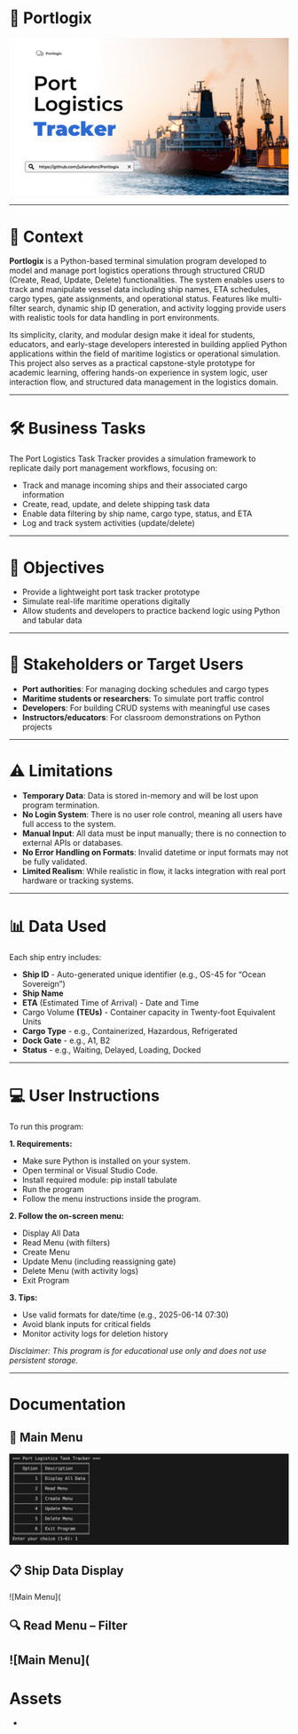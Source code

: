 # 🚢 Portlogix
<img src="https://github.com/julianafoni/Portlogix/blob/main/portlogix%20cover.png?raw=true" />

---

# 📌 Context

**Portlogix** is a Python-based terminal simulation program developed to model and manage port logistics operations through structured CRUD (Create, Read, Update, Delete) functionalities. The system enables users to track and manipulate vessel data including ship names, ETA schedules, cargo types, gate assignments, and operational status. Features like multi-filter search, dynamic ship ID generation, and activity logging provide users with realistic tools for data handling in port environments.

Its simplicity, clarity, and modular design make it ideal for students, educators, and early-stage developers interested in building applied Python applications within the field of maritime logistics or operational simulation. This project also serves as a practical capstone-style prototype for academic learning, offering hands-on experience in system logic, user interaction flow, and structured data management in the logistics domain.

---

# 🛠 Business Tasks

The Port Logistics Task Tracker provides a simulation framework to replicate daily port management workflows, focusing on:
- Track and manage incoming ships and their associated cargo information
- Create, read, update, and delete shipping task data
- Enable data filtering by ship name, cargo type, status, and ETA
- Log and track system activities (update/delete)  

---

# 🎯 Objectives

- Provide a lightweight port task tracker prototype
- Simulate real-life maritime operations digitally
- Allow students and developers to practice backend logic using Python and tabular data

---

# 👥 Stakeholders or Target Users

- **Port authorities**: For managing docking schedules and cargo types
- **Maritime students or researchers**: To simulate port traffic control
- **Developers**: For building CRUD systems with meaningful use cases
- **Instructors/educators**: For classroom demonstrations on Python projects

---

# ⚠ Limitations

-	**Temporary Data**: Data is stored in-memory and will be lost upon program termination.
-	**No Login System**: There is no user role control, meaning all users have full access to the system.
-	**Manual Input**: All data must be input manually; there is no connection to external APIs or databases.
-	**No Error Handling on Formats**: Invalid datetime or input formats may not be fully validated.
-	**Limited Realism**: While realistic in flow, it lacks integration with real port hardware or tracking systems.

---

# 📊 Data Used

Each ship entry includes:
- **Ship ID** -  Auto-generated unique identifier (e.g., OS-45 for “Ocean Sovereign”)
- **Ship Name**
- **ETA** (Estimated Time of Arrival) - Date and Time
- Cargo Volume **(TEUs)** - Container capacity in Twenty-foot Equivalent Units
- **Cargo Type** - e.g., Containerized, Hazardous, Refrigerated
- **Dock Gate** - e.g., A1, B2
- **Status** - e.g., Waiting, Delayed, Loading, Docked

---

# 💻 User Instructions

To run this program:

**1. Requirements:**
- Make sure Python is installed on your system.
- Open terminal or Visual Studio Code.
- Install required module: pip install tabulate
- Run the program
- Follow the menu instructions inside the program.

**2. Follow the on-screen menu:**
- Display All Data
- Read Menu (with filters)
- Create Menu
- Update Menu (including reassigning gate)
- Delete Menu (with activity logs)
- Exit Program

**3. Tips:**
- Use valid formats for date/time (e.g., 2025-06-14 07:30)
- Avoid blank inputs for critical fields
- Monitor activity logs for deletion history

_Disclaimer: This program is for educational use only and does not use persistent storage._ 

---

# Documentation
## 🧭 Main Menu
![Main Menu](https://github.com/julianafoni/Portlogix/blob/main/main%20menu.png?raw=true)

## 📋 Ship Data Display
![Main Menu](

## 🔍 Read Menu – Filter 
![Main Menu](
---

# Assets
- 
